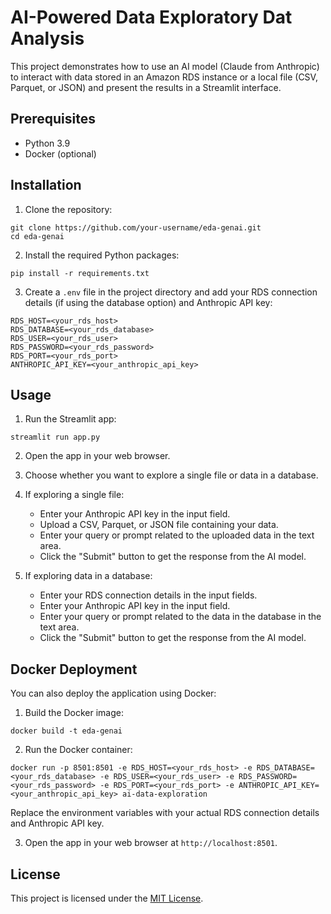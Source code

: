# AI-Powered Data Exploratory Dat Analysis

This project demonstrates how to use an AI model (Claude from Anthropic) to interact with data stored in an Amazon RDS instance or a local file (CSV, Parquet, or JSON) and present the results in a Streamlit interface.

## Prerequisites

- Python 3.9
- Docker (optional)

## Installation

1. Clone the repository:

```
git clone https://github.com/your-username/eda-genai.git
cd eda-genai
```

2. Install the required Python packages:
```
pip install -r requirements.txt
```

3. Create a `.env` file in the project directory and add your RDS connection details (if using the database option) and Anthropic API key:
```
RDS_HOST=<your_rds_host>
RDS_DATABASE=<your_rds_database>
RDS_USER=<your_rds_user>
RDS_PASSWORD=<your_rds_password>
RDS_PORT=<your_rds_port>
ANTHROPIC_API_KEY=<your_anthropic_api_key>
```

## Usage

1. Run the Streamlit app:
```
streamlit run app.py
```
2. Open the app in your web browser.

3. Choose whether you want to explore a single file or data in a database.

4. If exploring a single file:
   - Enter your Anthropic API key in the input field.
   - Upload a CSV, Parquet, or JSON file containing your data.
   - Enter your query or prompt related to the uploaded data in the text area.
   - Click the "Submit" button to get the response from the AI model.

5. If exploring data in a database:
   - Enter your RDS connection details in the input fields.
   - Enter your Anthropic API key in the input field.
   - Enter your query or prompt related to the data in the database in the text area.
   - Click the "Submit" button to get the response from the AI model.

## Docker Deployment

You can also deploy the application using Docker:

1. Build the Docker image:
```
docker build -t eda-genai
```
2. Run the Docker container:
```
docker run -p 8501:8501 -e RDS_HOST=<your_rds_host> -e RDS_DATABASE=<your_rds_database> -e RDS_USER=<your_rds_user> -e RDS_PASSWORD=<your_rds_password> -e RDS_PORT=<your_rds_port> -e ANTHROPIC_API_KEY=<your_anthropic_api_key> ai-data-exploration
```
Replace the environment variables with your actual RDS connection details and Anthropic API key.

3. Open the app in your web browser at `http://localhost:8501`.

## License

This project is licensed under the [MIT License](LICENSE).
